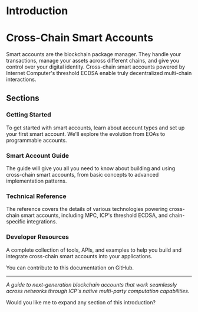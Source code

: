 # Introduction
# Cross-Chain Smart Accounts

Smart accounts are the blockchain package manager. They handle your transactions, manage your assets across different chains, and give you control over your digital identity. Cross-chain smart accounts powered by Internet Computer's threshold ECDSA enable truly decentralized multi-chain interactions.

## Sections

### Getting Started

To get started with smart accounts, learn about account types and set up your first smart account. We'll explore the evolution from EOAs to programmable accounts.

### Smart Account Guide

The guide will give you all you need to know about building and using cross-chain smart accounts, from basic concepts to advanced implementation patterns.

### Technical Reference

The reference covers the details of various technologies powering cross-chain smart accounts, including MPC, ICP's threshold ECDSA, and chain-specific integrations.

### Developer Resources

A complete collection of tools, APIs, and examples to help you build and integrate cross-chain smart accounts into your applications.

You can contribute to this documentation on GitHub.

---

*A guide to next-generation blockchain accounts that work seamlessly across networks through ICP's native multi-party computation capabilities.*

Would you like me to expand any section of this introduction?